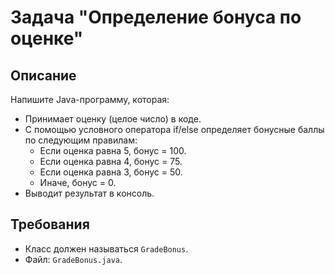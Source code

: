 # Задача "Определение бонуса по оценке"

## Описание

Напишите Java-программу, которая:

- Принимает оценку (целое число) в коде.
- С помощью условного оператора if/else определяет бонусные баллы по следующим правилам:
    - Если оценка равна 5, бонус = 100.
    - Если оценка равна 4, бонус = 75.
    - Если оценка равна 3, бонус = 50.
    - Иначе, бонус = 0.
- Выводит результат в консоль.

## Требования

- Класс должен называться `GradeBonus`.
- Файл: `GradeBonus.java`.